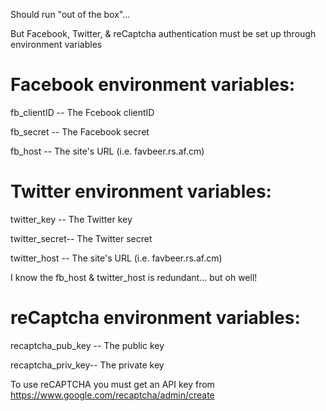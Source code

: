 Should run "out of the box"... 

But Facebook, Twitter, & reCaptcha authentication must be set up through environment variables

Facebook environment variables:
==================
fb_clientID   -- The Fcebook clientID

fb_secret     -- The Facebook secret

fb_host       -- The site's URL (i.e. favbeer.rs.af.cm)



Twitter environment variables:
==================
twitter_key   -- The Twitter key

twitter_secret-- The Twitter secret

twitter_host  -- The site's URL (i.e. favbeer.rs.af.cm)


I know the fb_host & twitter_host is redundant... but oh well!



reCaptcha environment variables:
==================
recaptcha_pub_key -- The public key

recaptcha_priv_key-- The private key

To use reCAPTCHA you must get an API key from https://www.google.com/recaptcha/admin/create
